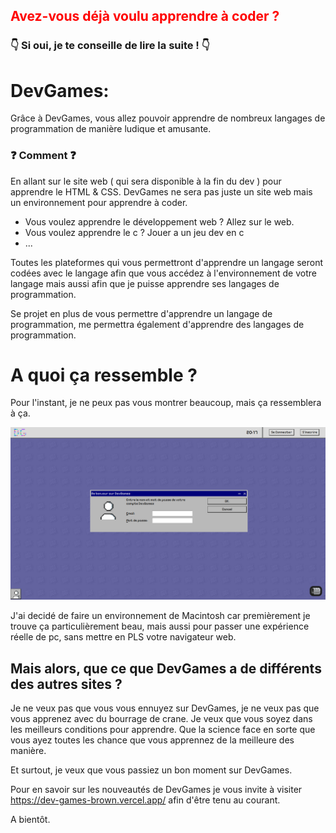 <h2 style='color: red'>Avez-vous déjà voulu apprendre à coder ?</h2>
<h3>👇 Si oui, je te conseille de lire la suite ! 👇</h3>

<h1>DevGames:</h1>

Grâce à DevGames, vous allez pouvoir apprendre de nombreux langages de programmation de manière ludique et amusante.

<h3>❓ Comment ❓</h3>

En allant sur le site web ( qui sera disponible à la fin du dev ) pour apprendre le HTML & CSS.
DevGames ne sera pas juste un site web mais un environnement pour apprendre à coder.

- Vous voulez apprendre le développement web ? Allez sur le web.
- Vous voulez apprendre le c ? Jouer a un jeu dev en c
- ...

Toutes les plateformes qui vous permettront d'apprendre un langage seront codées avec le langage afin que vous accédez à l'environnement de votre langage mais aussi afin que je puisse apprendre ses langages de programmation.

Se projet en plus de vous permettre d'apprendre un langage de programmation, me permettra également d'apprendre des langages de programmation.


<h1>A quoi ça ressemble ?</h1>

Pour l'instant, je ne peux pas vous montrer beaucoup, mais ça ressemblera à ça.

![img.png](img.png)

J'ai decidé de faire un environnement de Macintosh car premièrement je trouve ça particulièrement beau, mais aussi pour passer une expérience réelle de pc, sans mettre en PLS votre navigateur web.


<h2>Mais alors, que ce que DevGames a de différents des autres sites ?</h2>

Je ne veux pas que vous vous ennuyez sur DevGames, je ne veux pas que vous apprenez avec du bourrage de crane. Je veux que vous soyez dans les meilleurs conditions pour apprendre. Que la science face en sorte que vous ayez toutes les chance que vous apprennez de la meilleure des manière.

Et surtout, je veux que vous passiez un bon moment sur DevGames.

Pour en savoir sur les nouveautés de DevGames je vous invite à visiter https://dev-games-brown.vercel.app/ afin d'être tenu au courant.


A bientôt.